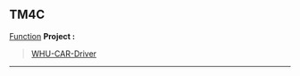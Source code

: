 ## TM4C
[Function]()
**Project :**
> [WHU-CAR-Driver](https://github.com/Pansamic/WHUCAR-Driver.git)
***